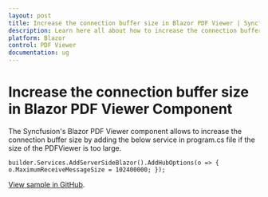 ```yaml
---
layout: post
title: Increase the connection buffer size in Blazor PDF Viewer | Syncfusion
description: Learn here all about how to increase the connection buffer size in Syncfusion Blazor PDF Viewer component and more.
platform: Blazor
control: PDF Viewer
documentation: ug
---
```


# Increase the connection buffer size in Blazor PDF Viewer Component

The Syncfusion's Blazor PDF Viewer component allows to increase the connection buffer size by adding the below service in program.cs file if the size of the PDFViewer is too large.

```cshtml
builder.Services.AddServerSideBlazor().AddHubOptions(o => { o.MaximumReceiveMessageSize = 102400000; });
```

[View sample in GitHub](https://github.com/SyncfusionExamples/blazor-pdf-viewer-examples/tree/master/Maximum%20Receive%20Message%20Size/Set%20Buffer%20limit).
